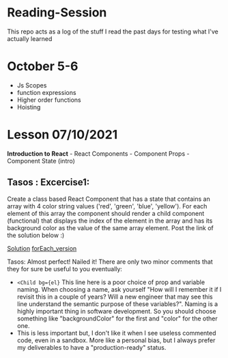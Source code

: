 # Reading-Session

This repo acts as a log of the stuff I read the past days for testing what I've actually learned

# October 5-6

- Js Scopes
- function expressions
- Higher order functions
- Hoisting

# Lesson 07/10/2021

**Introduction to React** - React Components - Component Props - Component State (intro)

## Tasos : Excercise1:

Create a class based React Component that has a state that contains an array with 4 color string values ('red', 'green', 'blue', 'yellow'). For each element of this array the component should render a child component (functional) that displays the index of the element in the array and has its background color as the value of the same array element. Post the link of the solution below :)

[Solution](https://codesandbox.io/s/hidden-darkness-i61rb?file=/src/App.js) [forEach_version](https://codesandbox.io/s/vibrant-golick-svpid?file=/src/App.js)

Tasos: Almost perfect! Nailed it! There are only two minor comments that they for sure be useful to you eventually:

- `<Child bg={el}` This line here is a poor choice of prop and variable naming. When choosing a name, ask yourself "How will I remember it if I revisit this in a couple of years? Will a new engineer that may see this line understand the semantic purpose of these variables?". Naming is a highly important thing in software development. So you should choose something like "backgroundColor" for the first and "color" for the other one.
- This is less important but, I don't like it when I see useless commented code, even in a sandbox. More like a personal bias, but I always prefer my deliverables to have a "production-ready" status.
